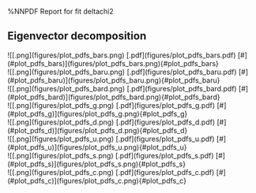 %NNPDF Report for fit deltachi2 

Eigenvector decomposition
------------
<div class="figiterwrapper">

<div>![[.png](figures/plot_pdfs_bars.png) [.pdf](figures/plot_pdfs_bars.pdf) [#](#plot_pdfs_bars)](figures/plot_pdfs_bars.png){#plot_pdfs_bars} 
</div>


<div>![[.png](figures/plot_pdfs_baru.png) [.pdf](figures/plot_pdfs_baru.pdf) [#](#plot_pdfs_baru)](figures/plot_pdfs_baru.png){#plot_pdfs_baru} 
</div>


<div>![[.png](figures/plot_pdfs_bard.png) [.pdf](figures/plot_pdfs_bard.pdf) [#](#plot_pdfs_bard)](figures/plot_pdfs_bard.png){#plot_pdfs_bard} 
</div>


<div>![[.png](figures/plot_pdfs_g.png) [.pdf](figures/plot_pdfs_g.pdf) [#](#plot_pdfs_g)](figures/plot_pdfs_g.png){#plot_pdfs_g} 
</div>


<div>![[.png](figures/plot_pdfs_d.png) [.pdf](figures/plot_pdfs_d.pdf) [#](#plot_pdfs_d)](figures/plot_pdfs_d.png){#plot_pdfs_d} 
</div>


<div>![[.png](figures/plot_pdfs_u.png) [.pdf](figures/plot_pdfs_u.pdf) [#](#plot_pdfs_u)](figures/plot_pdfs_u.png){#plot_pdfs_u} 
</div>


<div>![[.png](figures/plot_pdfs_s.png) [.pdf](figures/plot_pdfs_s.pdf) [#](#plot_pdfs_s)](figures/plot_pdfs_s.png){#plot_pdfs_s} 
</div>


<div>![[.png](figures/plot_pdfs_c.png) [.pdf](figures/plot_pdfs_c.pdf) [#](#plot_pdfs_c)](figures/plot_pdfs_c.png){#plot_pdfs_c} 
</div>

</div>